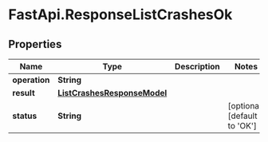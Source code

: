 # FastApi.ResponseListCrashesOk

## Properties

Name | Type | Description | Notes
------------ | ------------- | ------------- | -------------
**operation** | **String** |  | 
**result** | [**ListCrashesResponseModel**](ListCrashesResponseModel.md) |  | 
**status** | **String** |  | [optional] [default to &#39;OK&#39;]


